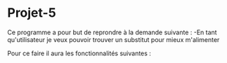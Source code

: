 # Projet-5
Ce programme a pour but de reprondre à la demande suivante :
-En tant qu'utilisateur je veux pouvoir trouver un substitut pour mieux m'alimenter

Pour ce faire il aura les fonctionnalités suivantes :
